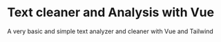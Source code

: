 # Text cleaner and Analysis with Vue
A very basic and simple text analyzer and cleaner with Vue and Tailwind
